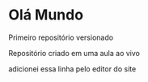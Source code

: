 # Olá Mundo
 Primeiro repositório versionado

 Repositório criado em uma aula ao vivo
 
 adicionei essa linha pelo editor do site
